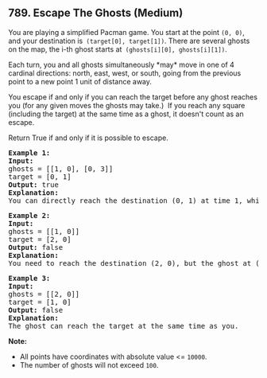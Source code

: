 <!--|This file generated by command(leetcode description); DO NOT EDIT.    |-->
<!--+----------------------------------------------------------------------+-->
<!--|@author    Openset <openset.wang@gmail.com>                           |-->
<!--|@link      https://github.com/openset                                 |-->
<!--|@home      https://github.com/openset/leetcode                        |-->
<!--+----------------------------------------------------------------------+-->

## 789. Escape The Ghosts (Medium)

<p>You are playing a simplified Pacman game. You&nbsp;start at the point <code>(0, 0)</code>, and your destination is<code> (target[0], target[1])</code>. There are several ghosts on the map, the i-th ghost starts at<code> (ghosts[i][0], ghosts[i][1])</code>.</p>

<p>Each turn, you and all ghosts simultaneously *may* move in one of 4 cardinal directions: north, east, west, or south, going from the previous point to a new point 1 unit of distance away.</p>

<p>You escape if and only if you can reach the target before any ghost reaches you (for any given moves the ghosts may take.)&nbsp; If you reach any square (including the target) at the same time as a ghost, it doesn&#39;t count as an escape.</p>

<p>Return True if and only if it is possible to escape.</p>

<pre>
<strong>Example 1:</strong>
<strong>Input:</strong> 
ghosts = [[1, 0], [0, 3]]
target = [0, 1]
<strong>Output:</strong> true
<strong>Explanation:</strong> 
You can directly reach the destination (0, 1) at time 1, while the ghosts located at (1, 0) or (0, 3) have no way to catch up with you.
</pre>

<pre>
<strong>Example 2:</strong>
<strong>Input:</strong> 
ghosts = [[1, 0]]
target = [2, 0]
<strong>Output:</strong> false
<strong>Explanation:</strong> 
You need to reach the destination (2, 0), but the ghost at (1, 0) lies between you and the destination.
</pre>

<pre>
<strong>Example 3:</strong>
<strong>Input:</strong> 
ghosts = [[2, 0]]
target = [1, 0]
<strong>Output:</strong> false
<strong>Explanation:</strong> 
The ghost can reach the target at the same time as you.
</pre>

<p><strong>Note:</strong></p>

<ul>
	<li>All points have coordinates with absolute value &lt;= <code>10000</code>.</li>
	<li>The number of ghosts will not exceed <code>100</code>.</li>
</ul>
